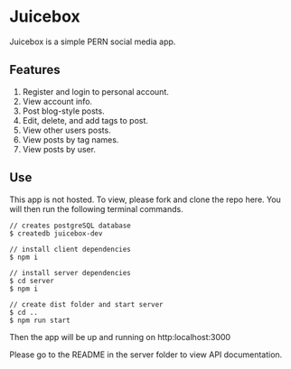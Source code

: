 # Juicebox

Juicebox is a simple PERN social media app. 

## Features

1. Register and login to personal account.
2. View account info.
3. Post blog-style posts. 
4. Edit, delete, and add tags to post.
5. View other users posts.
6. View posts by tag names.
7. View posts by user.

## Use

This app is not hosted. To view, please fork and clone the repo here. You will then run the following terminal commands.

```
// creates postgreSQL database
$ createdb juicebox-dev

// install client dependencies
$ npm i 

// install server dependencies 
$ cd server
$ npm i

// create dist folder and start server
$ cd ..
$ npm run start

```

Then the app will be up and running on http:localhost:3000

Please go to the README in the server folder to view API documentation.